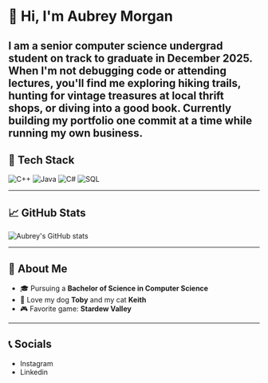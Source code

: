 # 👋 Hi, I'm Aubrey Morgan
I am a senior computer science undergrad student on track to graduate in December 2025. When I'm not debugging code or attending lectures, you'll find me exploring hiking trails, hunting for vintage treasures at local thrift shops, or diving into a good book. Currently building my portfolio one commit at a time while running my own business. 
---

## 🔧 Tech Stack
![C++](https://img.shields.io/badge/-C++-00599C?logo=c%2b%2b&logoColor=white&style=flat)
![Java](https://img.shields.io/badge/-Java-007396?logo=java&logoColor=white&style=flat)
![C#](https://img.shields.io/badge/-C%23-239120?logo=c-sharp&logoColor=white&style=flat)
![SQL](https://img.shields.io/badge/-SQL-4479A1?logo=postgresql&logoColor=white&style=flat)

---

## 📈 GitHub Stats
![Aubrey's GitHub stats](https://github-readme-stats.vercel.app/api?username=aubreymorgan&show_icons=true&theme=radical)

---

## 📓 About Me
- 🎓 Pursuing a **Bachelor of Science in Computer Science**
- 🐾 Love my dog **Toby** and my cat **Keith**
- 🎮 Favorite game: **Stardew Valley**

---

## 📞 Socials
- Instagram
- Linkedin
